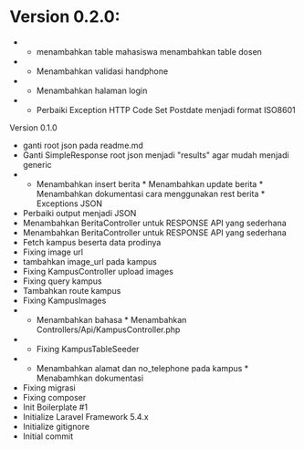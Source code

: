 # Version 0.2.0:
* - menambahkan table mahasiswa menambahkan table dosen
* - Menambahkan validasi handphone
* - Menambahkan halaman login
* - Perbaiki Exception HTTP Code Set Postdate menjadi format ISO8601

Version 0.1.0
 - ganti root json pada readme.md
 - Ganti SimpleResponse root json menjadi "results" agar mudah menjadi generic
 - * Menambahkan insert berita * Menambahkan update berita * Menambahkan dokumentasi cara menggunakan rest berita * Exceptions JSON
 - Perbaiki output menjadi JSON
 - Menambahkan BeritaController untuk RESPONSE API yang sederhana
 - Menambahkan BeritaController untuk RESPONSE API yang sederhana
 - Fetch kampus beserta data prodinya
 - Fixing image url
 - tambahkan image_url pada kampus
 - Fixing KampusController upload images
 - Fixing query kampus
 - Tambahkan route kampus
 - Fixing KampusImages
 - * Menambahkan bahasa * Menambahkan Controllers/Api/KampusController.php
 - * Fixing KampusTableSeeder
 - * Menambahkan alamat dan no_telephone pada kampus * Menabamhkan dokumentasi
 - Fixing migrasi
 - Fixing composer
 - Init Boilerplate #1
 - Initialize Laravel Framework 5.4.x
 - Initialize gitignore
 - Initial commit

